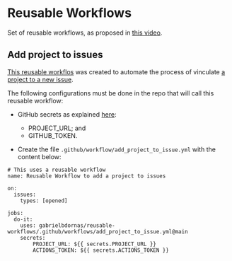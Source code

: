 # Reusable Workflows

Set of reusable workflows, as proposed in [this video](https://www.youtube.com/watch?v=lRypYtmbKMs).

## Add project to issues

[This reusable workflos](https://github.com/gabrielbdornas/reusable-workflows/blob/main/.github/workflows/add_project_to_issue.yml) was created to automate the process of vinculate [a project to a new issue](https://github.com/actions/add-to-project).

The following configurations must be done in the repo that will call this reusable workflow:

- GitHub secrets as explained [here](https://github.com/actions/add-to-project#inputs):
  - PROJECT_URL; and
  - GITHUB_TOKEN.

- Create the file `.github/workflow/add_project_to_issue.yml` with the content below:

```
# This uses a reusable workflow
name: Reusable Workflow to add a project to issues

on:
  issues:
    types: [opened]

jobs:
  do-it:
    uses: gabrielbdornas/reusable-workflows/.github/workflows/add_project_to_issue.yml@main
    secrets:
        PROJECT_URL: ${{ secrets.PROJECT_URL }}
        ACTIONS_TOKEN: ${{ secrets.ACTIONS_TOKEN }}
```
